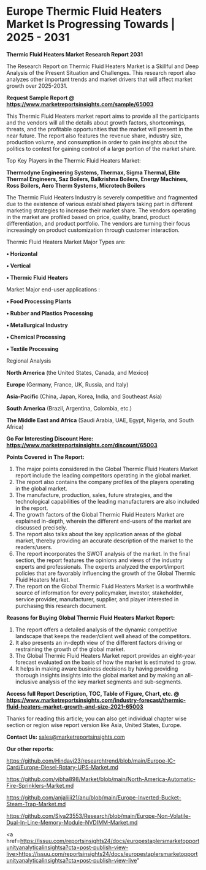 # Europe Thermic Fluid Heaters Market Is Progressing Towards | 2025 - 2031

<strong>Thermic Fluid Heaters Market Research Report 2031</strong>

The Research Report on Thermic Fluid Heaters Market is a Skillful and Deep Analysis of the Present Situation and Challenges. This research report also analyzes other important trends and market drivers that will affect market growth over 2025-2031.

<strong>Request Sample Report @ <a href=https://www.marketreportsinsights.com/sample/65003>https://www.marketreportsinsights.com/sample/65003</a></strong>

This Thermic Fluid Heaters market report aims to provide all the participants and the vendors will all the details about growth factors, shortcomings, threats, and the profitable opportunities that the market will present in the near future. The report also features the revenue share, industry size, production volume, and consumption in order to gain insights about the politics to contest for gaining control of a large portion of the market share.

Top Key Players in the Thermic Fluid Heaters Market:

<strong>Thermodyne Engineering Systems, Thermax, Sigma Thermal, Elite Thermal Engineers, Saz Boilers, Balkrishna Boilers, Energy Machines, Ross Boilers, Aero Therm Systems, Microtech Boilers</strong>

The Thermic Fluid Heaters Industry is severely competitive and fragmented due to the existence of various established players taking part in different marketing strategies to increase their market share. The vendors operating in the market are profiled based on price, quality, brand, product differentiation, and product portfolio. The vendors are turning their focus increasingly on product customization through customer interaction.

Thermic Fluid Heaters Market Major Types are:

<strong>• Horizontal

• Vertical

• Thermic Fluid Heaters</strong>

Market Major end-user applications :

<strong>• Food Processing Plants

• Rubber and Plastics Processing

• Metallurgical Industry

• Chemical Processing

• Textile Processing</strong>

Regional Analysis

</u><strong><b>North America</b></strong> (the United States, Canada, and Mexico)

<strong><b>Europe </b></strong>(Germany, France, UK, Russia, and Italy)

<strong><b>Asia-Pacific</b></strong> (China, Japan, Korea, India, and Southeast Asia)

<strong><b>South America</b></strong> (Brazil, Argentina, Colombia, etc.)

<strong><b>The Middle East and Africa</b></strong> (Saudi Arabia, UAE, Egypt, Nigeria, and South Africa)

<strong>Go For Interesting Discount Here: <a href=https://www.marketreportsinsights.com/discount/65003>https://www.marketreportsinsights.com/discount/65003</a></strong>

<strong>Points Covered in The Report:</strong>
<ol>
  <li>The major points considered in the Global Thermic Fluid Heaters Market report include the leading competitors operating in the global market.</li>
  <li>The report also contains the company profiles of the players operating in the global market.</li>
  <li>The manufacture, production, sales, future strategies, and the technological capabilities of the leading manufacturers are also included in the report.</li>
  <li>The growth factors of the Global Thermic Fluid Heaters Market are explained in-depth, wherein the different end-users of the market are discussed precisely.</li>
  <li>The report also talks about the key application areas of the global market, thereby providing an accurate description of the market to the readers/users.</li>
  <li>The report incorporates the SWOT analysis of the market. In the final section, the report features the opinions and views of the industry experts and professionals. The experts analyzed the export/import policies that are favorably influencing the growth of the Global Thermic Fluid Heaters Market.</li>
  <li>The report on the Global Thermic Fluid Heaters Market is a worthwhile source of information for every policymaker, investor, stakeholder, service provider, manufacturer, supplier, and player interested in purchasing this research document.</li>
</ol>
<strong>Reasons for Buying Global Thermic Fluid Heaters Market Report:</strong>

<ol>
  <li>The report offers a detailed analysis of the dynamic competitive landscape that keeps the reader/client well ahead of the competitors.</li>
  <li>It also presents an in-depth view of the different factors driving or restraining the growth of the global market.</li>
  <li>The Global Thermic Fluid Heaters Market report provides an eight-year forecast evaluated on the basis of how the market is estimated to grow.</li>
  <li>It helps in making aware business decisions by having providing thorough insights insights into the global market and by making an all-inclusive analysis of the key market segments and sub-segments.</li>
</ol>
<strong>Access full Report Description, TOC, Table of Figure, Chart, etc. @ <a href=https://www.marketreportsinsights.com/industry-forecast/thermic-fluid-heaters-market-growth-and-size-2021-65003>https://www.marketreportsinsights.com/industry-forecast/thermic-fluid-heaters-market-growth-and-size-2021-65003</a></strong>


Thanks for reading this article; you can also get individual chapter wise section or region wise report version like Asia, United States, Europe.

<strong>Contact Us:</strong>
sales@marketreportsinsights.com

<strong>Our other reports:</strong>

<a href=https://github.com/Hindavi23/researchtrend/blob/main/Europe-IC-Card/Europe-Diesel-Rotary-UPS-Market.md>https://github.com/Hindavi23/researchtrend/blob/main/Europe-IC-Card/Europe-Diesel-Rotary-UPS-Market.md</a>

<a href=https://github.com/vibha898/Market/blob/main/North-America-Automatic-Fire-Sprinklers-Market.md>https://github.com/vibha898/Market/blob/main/North-America-Automatic-Fire-Sprinklers-Market.md</a>

<a href=https://github.com/anjaliiii21/anu/blob/main/Europe-Inverted-Bucket-Steam-Trap-Market.md>https://github.com/anjaliiii21/anu/blob/main/Europe-Inverted-Bucket-Steam-Trap-Market.md</a>

<a href=https://github.com/Siya23553/Research/blob/main/Europe-Non-Volatile-Dual-In-Line-Memory-Module-NVDIMM-Market.md>https://github.com/Siya23553/Research/blob/main/Europe-Non-Volatile-Dual-In-Line-Memory-Module-NVDIMM-Market.md</a>

<a href=https://issuu.com/reportsinsights24/docs/europestaplersmarketopportunityanalyticalinsightsa?cta=post-publish-view-live>https://issuu.com/reportsinsights24/docs/europestaplersmarketopportunityanalyticalinsightsa?cta=post-publish-view-live</a>"
